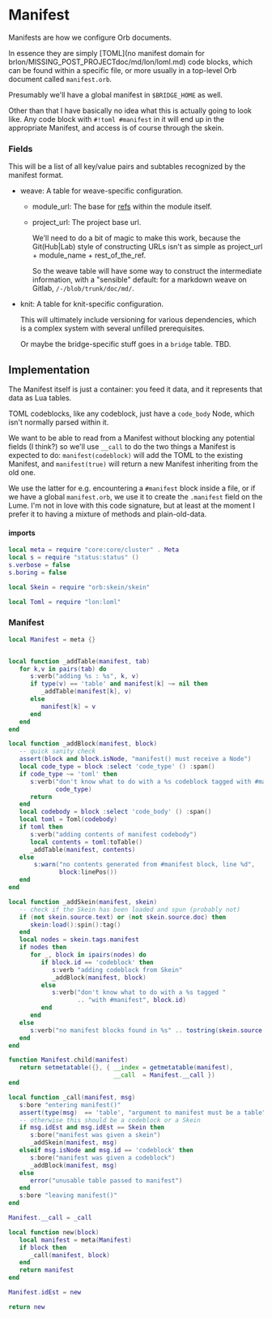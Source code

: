 # Manifest


  Manifests are how we configure Orb documents\.

In essence they are simply [TOML](no manifest domain for brlon/MISSING_POST_PROJECTdoc/md/lon/loml.md) code blocks, which can be
found within a specific file, or more usually in a top\-level Orb document
called `manifest.orb`\.

Presumably we'll have a global manifest in `$BRIDGE_HOME` as well\.

Other than that I have basically no idea what this is actually going to look
like\.  Any code block with `#!toml #manifest` in it will end up in the
appropriate Manifest, and access is of course through the skein\.


### Fields

  This will be a list of all key/value pairs and subtables recognized by the
manifest format\.


-  weave:  A table for weave\-specific configuration\.

   - module\_url:  The base for [refs](httk://) within the module itself\.

   - project\_url:  The project base url\.

       We'll need to do a bit of magic to make this work, because
       the Git\(Hub|Lab\) style of constructing URLs isn't as simple
       as project\_url \+ module\_name \+ rest\_of\_the\_ref\.

       So the weave table will have some way to construct the
       intermediate information, with a "sensible" default: for a
       markdown weave on Gitlab, `/-/blob/trunk/doc/md/`\.


- knit:  A table for knit\-specific configuration\.

    This will ultimately include versioning for various dependencies,
    which is a complex system with several unfilled prerequisites\.

    Or maybe the bridge\-specific stuff goes in a `bridge` table\.  TBD\.


## Implementation

  The Manifest itself is just a container: you feed it data, and it represents
that data as Lua tables\.

TOML codeblocks, like any codeblock, just have a `code_body` Node, which isn't
normally parsed within it\.

We want to be able to read from a Manifest without blocking any potential
fields \(I think?\) so we'll use `__call` to do the two things a Manifest is
expected to do: `manifest(codeblock)` will add the TOML to the existing
Manifest, and `manifest(true)` will return a new Manifest inheriting from the
old one\.

We use the latter for e\.g\. encountering a `#manifest` block inside a file, or
if we have a global `manifest.orb`, we use it to create the `.manifest` field
on the Lume\.  I'm not in love with this code signature, but at least at the
moment I prefer it to having a mixture of methods and plain\-old\-data\.


#### imports

```lua
local meta = require "core:core/cluster" . Meta
local s = require "status:status" ()
s.verbose = false
s.boring = false

local Skein = require "orb:skein/skein"

local Toml = require "lon:loml"
```


### Manifest

```lua
local Manifest = meta {}
```


```lua

local function _addTable(manifest, tab)
   for k,v in pairs(tab) do
      s:verb("adding %s : %s", k, v)
      if type(v) == 'table' and manifest[k] ~= nil then
         _addTable(manifest[k], v)
      else
         manifest[k] = v
      end
   end
end

local function _addBlock(manifest, block)
   -- quick sanity check
   assert(block and block.isNode, "manifest() must receive a Node")
   local code_type = block :select 'code_type' () :span()
   if code_type ~= 'toml' then
      s:verb("don't know what to do with a %s codeblock tagged with #manifest",
             code_type)
      return
   end
   local codebody = block :select 'code_body' () :span()
   local toml = Toml(codebody)
   if toml then
      s:verb("adding contents of manifest codebody")
      local contents = toml:toTable()
      _addTable(manifest, contents)
   else
       s:warn("no contents generated from #manifest block, line %d",
              block:linePos())
   end
end
```

```lua
local function _addSkein(manifest, skein)
   -- check if the Skein has been loaded and spun (probably not)
   if (not skein.source.text) or (not skein.source.doc) then
      skein:load():spin():tag()
   end
   local nodes = skein.tags.manifest
   if nodes then
      for _, block in ipairs(nodes) do
         if block.id == 'codeblock' then
            s:verb "adding codeblock from Skein"
            _addBlock(manifest, block)
         else
            s:verb("don't know what to do with a %s tagged "
                   .. "with #manifest", block.id)
         end
      end
   else
      s:verb("no manifest blocks found in %s" .. tostring(skein.source.file))
   end
end
```

```lua
function Manifest.child(manifest)
   return setmetatable({}, { __index = getmetatable(manifest),
                             __call  = Manifest.__call })
end
```


```lua
local function _call(manifest, msg)
   s:bore "entering manifest()"
   assert(type(msg)  == 'table', "argument to manifest must be a table")
   -- otherwise this should be a codeblock or a Skein
   if msg.idEst and msg.idEst == Skein then
      s:bore("manifest was given a skein")
      _addSkein(manifest, msg)
   elseif msg.isNode and msg.id == 'codeblock' then
      s:bore("manifest was given a codeblock")
      _addBlock(manifest, msg)
   else
      error("unusable table passed to manifest")
   end
   s:bore "leaving manifest()"
end

Manifest.__call = _call
```



```lua
local function new(block)
   local manifest = meta(Manifest)
   if block then
      _call(manifest, block)
   end
   return manifest
end

Manifest.idEst = new
```

```lua
return new
```
